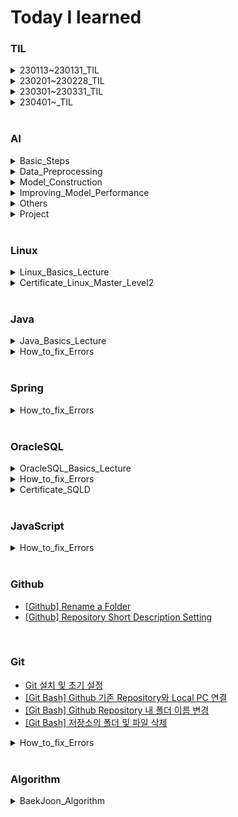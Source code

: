 # Today I learned

### TIL
<details>
<summary>230113~230131_TIL</summary>

- [230113_TIL](https://hj0216.tistory.com/2)  
- [230114_TIL](https://hj0216.tistory.com/4)
- [230115_TIL](https://hj0216.tistory.com/8)
- [230116_TIL](https://hj0216.tistory.com/14)
- [230117_TIL](https://hj0216.tistory.com/19)
- [230118_TIL](https://hj0216.tistory.com/22)
- [230119_TIL](https://hj0216.tistory.com/25)
- [230120_TIL](https://hj0216.tistory.com/27)
- [230121_TIL](https://hj0216.tistory.com/35)
- [230122_TIL](https://hj0216.tistory.com/37)
- [230123_TIL](https://hj0216.tistory.com/46)
- [230124_TIL](https://hj0216.tistory.com/55)
- [230125_TIL](https://hj0216.tistory.com/64)
- [230126_TIL](https://hj0216.tistory.com/66)
- [230127_TIL](https://hj0216.tistory.com/71)
- [230128_TIL](https://hj0216.tistory.com/73)
- [230129_TIL](https://hj0216.tistory.com/75)
- [230130_TIL](https://hj0216.tistory.com/78)
- [230131_TIL](https://hj0216.tistory.com/79)
</details>

<details>
<summary>230201~230228_TIL</summary>

- [230201_TIL](https://hj0216.tistory.com/82)
- [230202_TIL](https://hj0216.tistory.com/83)
- [230203_TIL](https://hj0216.tistory.com/84)
- [230204_TIL](https://hj0216.tistory.com/89)
- [230205_TIL](https://hj0216.tistory.com/99)
- [230206_TIL](https://hj0216.tistory.com/102)
- [230207_TIL](https://hj0216.tistory.com/103)
- [230208_TIL](https://hj0216.tistory.com/104)
- [230209_TIL](https://hj0216.tistory.com/105)
- [230210_TIL](https://hj0216.tistory.com/106)
- [230211_TIL](https://hj0216.tistory.com/107)
- [230212_TIL](https://hj0216.tistory.com/112)
- [230213_TIL](https://hj0216.tistory.com/115)
- [230214_TIL](https://hj0216.tistory.com/117)
- [230215_TIL](https://hj0216.tistory.com/118)
- [230216_TIL](https://hj0216.tistory.com/119)
- [230217_TIL](https://hj0216.tistory.com/122)
- [230218_TIL](https://hj0216.tistory.com/127)
- [230219_TIL](https://hj0216.tistory.com/129)
- [230220_TIL](https://hj0216.tistory.com/134)
- [230221_TIL](https://hj0216.tistory.com/140)
- [230222_TIL](https://hj0216.tistory.com/146)
- [230223_TIL](https://hj0216.tistory.com/148)
- [230224_TIL](https://hj0216.tistory.com/152)
- [230225_TIL](https://hj0216.tistory.com/156)
- [230226_TIL](https://hj0216.tistory.com/161)
- [230227_TIL](https://hj0216.tistory.com/168)
- [230228_TIL](https://hj0216.tistory.com/175)
</details>

<details>
<summary>230301~230331_TIL</summary>

- [230301_TIL](https://hj0216.tistory.com/180)
- [230302_TIL](https://hj0216.tistory.com/186)
- [230303_TIL](https://hj0216.tistory.com/193)
- [230304_TIL](https://hj0216.tistory.com/201)
- [230305_TIL](https://hj0216.tistory.com/209)
- [230306_TIL](https://hj0216.tistory.com/217)
- [230307_TIL](https://hj0216.tistory.com/222)
- [230308_TIL](https://hj0216.tistory.com/231)
- [230309_TIL](https://hj0216.tistory.com/233)
- [230310_TIL](https://hj0216.tistory.com/237)
- [230311_TIL](https://hj0216.tistory.com/241)
- [230312_TIL](https://hj0216.tistory.com/243)
- [230313_TIL](https://hj0216.tistory.com/246)
- [230314_TIL](https://hj0216.tistory.com/250)
- [230315_TIL](https://hj0216.tistory.com/253)
- [230316_TIL](https://hj0216.tistory.com/256)
- [230317_TIL](https://hj0216.tistory.com/259)
- [230318_TIL](https://hj0216.tistory.com/263)
- [230319_TIL](https://hj0216.tistory.com/269)
- [230320_TIL](https://hj0216.tistory.com/273)
- [230321_TIL](https://hj0216.tistory.com/276)
- [230322_TIL](https://hj0216.tistory.com/278)
- [230323_TIL](https://hj0216.tistory.com/282)
- [230324_TIL](https://hj0216.tistory.com/284)
- [230325_TIL](https://hj0216.tistory.com/288)
- [230326_TIL](https://hj0216.tistory.com/291)
- [230327_TIL](https://hj0216.tistory.com/297)
- [230328_TIL](https://hj0216.tistory.com/303)
- [230329_TIL](https://hj0216.tistory.com/306)
- [230330_TIL](https://hj0216.tistory.com/307)
- [230331_TIL](https://hj0216.tistory.com/310)
</details>


<details>
<summary>230401~_TIL</summary>

- [230401_TIL](https://hj0216.tistory.com/316)
- [230402_TIL](https://hj0216.tistory.com/317)
- [230403_TIL](https://hj0216.tistory.com/325)
- [230404_TIL](https://hj0216.tistory.com/327)
- [230405_TIL](https://hj0216.tistory.com/332)
- [230406_TIL](https://hj0216.tistory.com/333)
- [230407_TIL](https://hj0216.tistory.com/336)
- [230408_TIL](https://hj0216.tistory.com/342)
- [230409_TIL](https://hj0216.tistory.com/344)
- [230410_TIL](https://hj0216.tistory.com/351)
- [230411_TIL](https://hj0216.tistory.com/352)
- [230412_TIL](https://hj0216.tistory.com/354)
- [230413_TIL](https://hj0216.tistory.com/357)
- [230414_TIL](https://hj0216.tistory.com/358)
- [230415_TIL](https://hj0216.tistory.com/360)
- [230416_TIL](https://hj0216.tistory.com/363)
- [230417_TIL](https://hj0216.tistory.com/365)
- [230418_TIL](https://hj0216.tistory.com/367)
- [230419_TIL](https://hj0216.tistory.com/370)
</details>

<br/>


### AI
<details>
<summary>Basic_Steps</summary>

- [Practice for AI Learning Model Construction](https://hj0216.tistory.com/3)
- [Scalar, Vector, Matirx, Tensor](https://hj0216.tistory.com/30)
- [Pandas pkg and Numpy pkg](https://hj0216.tistory.com/47)
</details>

<details>
<summary>Data_Preprocessing</summary>

- [Split training data and test data](https://hj0216.tistory.com/31)
- [Pandas Package and Missing Value Handling](https://hj0216.tistory.com/36)
- [Classification and One-Hot Encoding](https://hj0216.tistory.com/45)
- [ImageDataGenerator](https://hj0216.tistory.com/100)
</details>


<details>
<summary>Model_Construction</summary>

- [Types of Artificial Neural Networks](https://hj0216.tistory.com/9)
- [ANN Model Construction](https://hj0216.tistory.com/5)
- [MultiLayer Perceptron](https://hj0216.tistory.com/29)
- [Classification Model Construction](https://hj0216.tistory.com/48)
- [CNN Model Construction](https://hj0216.tistory.com/56)
- [CNN Model Construction2](https://hj0216.tistory.com/67)
- [RNN Model Construction](https://hj0216.tistory.com/72)
- [LSTM, Bidirectional, Conv1D](https://hj0216.tistory.com/77)
- [Ensemble Model](https://hj0216.tistory.com/80)
</details>


<details>
<summary>Improving_Model_Performance</summary>

- [Model Performance Indicator](https://hj0216.tistory.com/33)
- [Hyper-parameter Tuning](https://hj0216.tistory.com/28)
- [Activation Function](https://hj0216.tistory.com/42)
- [Data Preprocessing: StandardScaler, MinMaxScaler](https://hj0216.tistory.com/54)
- [Validation Data](https://hj0216.tistory.com/43)
- [Handling Overfitting: EarlyStopping](https://hj0216.tistory.com/44)
</details>

<details>
<summary>Others</summary>

- [Environment Settings for GPU usage](https://hj0216.tistory.com/34)
- [Matplotlib: Scatter and plot](https://hj0216.tistory.com/32)
- [Save model and weights](https://hj0216.tistory.com/57)
- [[Warning] Allocation of ... exceeds 10% of free system memory](https://hj0216.tistory.com/76)
</details>

<details>
<summary>Project</summary>

- [[Project] Stock price prediction using Ensemble model](https://hj0216.tistory.com/74)
</details>


<br/>


### Linux
<details>
<summary>Linux_Basics_Lecture</summary>

- [리눅스(Linux) 공부 시작하기](https://hj0216.tistory.com/6)
- [리눅스 기초 30강 시리즈 - 01강 CentOS7 설치](https://hj0216.tistory.com/7)
- [리눅스 기초 30강 시리즈 - 02강 리눅스 원격 접속](https://hj0216.tistory.com/17)
- [리눅스 기초 30강 시리즈 - 03강 Putty 환경 설정](https://hj0216.tistory.com/20)
- [리눅스 기초 30강 시리즈 - 04강 기본 명령어](https://hj0216.tistory.com/21)
- [리눅스 기초 30강 시리즈 - 05강 명령 프롬프트](https://hj0216.tistory.com/26)
- [리눅스 기초 30강 시리즈 - 06강 디렉토리 이해 - HOME](https://hj0216.tistory.com/49)
- [리눅스 기초 30강 시리즈 - 07강 디렉토리 내용 보기](https://hj0216.tistory.com/50)
- [리눅스 기초 30강 시리즈 - 08강 도움말 보기](https://hj0216.tistory.com/51)
- [리눅스 기초 30강 시리즈 - 09강 디렉토리 생성(mkdir) 삭제(rmdir)](https://hj0216.tistory.com/52)
- [리눅스 기초 30강 시리즈 - 10강 파일 내용 보기(cat/nl/more/less)](https://hj0216.tistory.com/53)
- [리눅스 기초 30강 시리즈 - 11강 디렉토리 구조](https://hj0216.tistory.com/59)
- [리눅스 기초 30강 시리즈 - 12강 경로 이동(cd) 절대경로/상대경로](https://hj0216.tistory.com/60)
- [리눅스 기초 30강 시리즈 - 13강 파일 복사(cp) 삭제(rm)](https://hj0216.tistory.com/61)
- [리눅스 기초 30강 시리즈 - 14강 이동(mv) 이름 바꾸기(rename)](https://hj0216.tistory.com/62)
- [리눅스 기초 30강 시리즈 - 15강 자주하는 실수 3가지](https://hj0216.tistory.com/63)
- [리눅스 기초 30강 시리즈 - 16강 패키지 관리(rpm/yum)](https://hj0216.tistory.com/68)
- [리눅스 기초 30강 시리즈 - 17강 vim 편집기](https://hj0216.tistory.com/69)
- [리눅스 기초 30강 시리즈 - 18강 C언어코딩(gcc)](https://hj0216.tistory.com/70)
- [리눅스 기초 30강 시리즈 - 19강 ftp client 사용법](https://hj0216.tistory.com/86)
- [리눅스 기초 30강 시리즈 - 20강 압축(gzip/xz/tar)](https://hj0216.tistory.com/87)
- [리눅스 기초 30강 시리즈 - 21강 권한의 이해](https://hj0216.tistory.com/88)
- [리눅스 기초 30강 시리즈 - 22강 파일 분류](https://hj0216.tistory.com/91)
- [리눅스 기초 30강 시리즈 - 23강 하드 링크 심볼릭 링크](https://hj0216.tistory.com/92)
- [리눅스 기초 30강 시리즈 - 24강 명령어 별칭(alias)](https://hj0216.tistory.com/93)
- [리눅스 기초 30강 시리즈 - 25강 명령어 역사(history)](https://hj0216.tistory.com/94)
- [리눅스 기초 30강 시리즈 - 26강 bash - 1](https://hj0216.tistory.com/95)
- [리눅스 기초 30강 시리즈 - 27강 bash - 2](https://hj0216.tistory.com/96)
- [리눅스 기초 30강 시리즈 - 28강 bash - 3](https://hj0216.tistory.com/97)
- [리눅스 기초 30강 시리즈 - 29강 출력 내용 저장](https://hj0216.tistory.com/98)
- [[완강] 리눅스 기초 30강 시리즈 - 30강 설치 후 할 일](https://hj0216.tistory.com/101)
</details>

<details>
<summary>Certificate_Linux_Master_Level2</summary>

- [[Certificate] Linux Master Level2 (221210_1-40)](https://hj0216.tistory.com/137)
- [[Certificate] Linux Master Level2 (221210_41-80)](https://hj0216.tistory.com/133)
- [[Certificate] Linux Master Level2 (220903_1-40)](https://hj0216.tistory.com/126)
- [[Certificate] Linux Master Level2 (220903_41-80)](https://hj0216.tistory.com/128)
- [[Certificate] Linux Master Level2 (220611_1-40)](https://hj0216.tistory.com/130)
- [[Certificate] Linux Master Level2 (220611_41-80)](https://hj0216.tistory.com/133)
- [[Certificate] Linux Master Level2 (211211_1-40)](https://hj0216.tistory.com/159)
- [[Certificate] Linux Master Level2 (211211_41-80)](https://hj0216.tistory.com/160)
- [[Certificate] Linux Master Level2 (210911_1-40)](https://hj0216.tistory.com/165)
- [[Certificate] Linux Master Level2 (210911_41-80)](https://hj0216.tistory.com/166)
- [[Certificate] Linux Master Level2 (210313_1-40)](https://hj0216.tistory.com/181)
- [[Certificate] Linux Master Level2 (210313_41-80)](https://hj0216.tistory.com/182)
- [[Certificate] Linux Master Level2 (201212_1-40)](https://hj0216.tistory.com/183)
- [[Certificate] Linux Master Level2 (201212_41-80)](https://hj0216.tistory.com/185)
- [[Certificate] Linux Master Level2 (201010_1-40)](https://hj0216.tistory.com/192)
- [[Certificate] Linux Master Level2 (201010_41-80)](https://hj0216.tistory.com/203)
- [[Certificate] Linux Master Level2 (200613_1-40)](https://hj0216.tistory.com/204)
- [[Certificate] Linux Master Level2 (200613_41-80)](https://hj0216.tistory.com/205)
- [[Certificate] Linux Master Level2 (191214_1-40)](https://hj0216.tistory.com/206)
- [[Certificate] Linux Master Level2 (191214_41-80)](https://hj0216.tistory.com/207)
- [[Certificate] Linux Master Level2 (Summary)](https://hj0216.tistory.com/214)
</details>


<br/>


### Java
<details>
<summary>Java_Basics_Lecture</summary>

- [[자바의 정석_기초편] Chapter02. 변수(Variable)](https://hj0216.tistory.com/85)
- [[자바의 정석_기초편] Chapter03. 연산자(Operator)](https://hj0216.tistory.com/90)
- [[자바의 정석_기초편] Chapter04. 조건문(If)과 반복문(While, For)_1](https://hj0216.tistory.com/324)
- [[자바의 정석_기초편] Chapter04. 조건문(If)과 반복문(While, For)_2](https://hj0216.tistory.com/328)
- [[자바의 정석_기초편] Chapter05. 배열(Array)_1](https://hj0216.tistory.com/330)
- [[자바의 정석_기초편] Chapter05. 배열(Array)_2](https://hj0216.tistory.com/334)
- [[자바의 정석_기초편] Chapter06. 객체지향 언어(Object Oriented Language)_1](https://hj0216.tistory.com/337)
- [[자바의 정석_기초편] Chapter06. 객체지향 언어(Object Oriented Language)_2](https://hj0216.tistory.com/341)
- [[자바의 정석_기초편] Chapter06. 객체지향 언어(Object Oriented Language)_3](https://hj0216.tistory.com/345)
- [[자바의 정석_기초편] Chapter07. 객체지향(Object Oriented)_1](https://hj0216.tistory.com/349)
</details>

<details>
<summary>How_to_fix_Errors</summary>

- [[해결 방법] Cannot invoke getClass() on the primitive type double](https://hj0216.tistory.com/136)
- [[해결 방법] Cannot store to char array because ... is null](https://hj0216.tistory.com/108)
- [[해결 방법] java.util.ConcurrentModificationException](https://hj0216.tistory.com/121)
- [[해결 방법] java.util.IllegalFormatPrecisionException: 2](https://hj0216.tistory.com/123)
- [[해결 방법] java.io.NotSerializableException](https://hj0216.tistory.com/124)
- [[해결 방법] java.io.InvalidClassException](https://hj0216.tistory.com/125)
- [[해결 방법] java.lang.ArrayIndexOutOfBoundsException](https://hj0216.tistory.com/131)
- [[해결 방법] java.util.NoSuchElementException](https://hj0216.tistory.com/313)
- [[해결 방법] java.lang.NumberFormatException](https://hj0216.tistory.com/319)
- [[해결 방법] java.lang.ClassNotFoundException: oracle.jdbc.driver.OracleDriver](https://hj0216.tistory.com/143)
- [[해결 방법] java.sql.SQLException: 부적합한 열 인덱스](https://hj0216.tistory.com/142)
- [[해결 방법] Resource leak: '...' is never closed](https://hj0216.tistory.com/114)
- [[해결 방법] The method is ambiguous for the type Class](https://hj0216.tistory.com/346)
- [[해결 방법] The local variable a may not have been initialized](https://hj0216.tistory.com/109)
- [[해결 방법] Type mismatch: cannot convert from int to char](https://hj0216.tistory.com/120)
- [[해결 방법] Type '...' already exists with same name but different case.](https://hj0216.tistory.com/149)
- [[해결 방법] Unhandled exception type ParseException](https://hj0216.tistory.com/116)
- [[해결 방법] Server Tomcat v9.0 Server at localhost failed to start.](https://hj0216.tistory.com/154)
- [[해결 방법] Variable cannot be resolved to a variable](https://hj0216.tistory.com/111)
</details>


<br/>



### Spring
<details>
<summary>How_to_fix_Errors</summary>

- [[해결 방법] No default constructor found](https://hj0216.tistory.com/340)
- [[해결 방법] nested exception is java.lang.NullPointerException](https://hj0216.tistory.com/347)
</details>


<br/>



### OracleSQL
<details>
<summary>OracleSQL_Basics_Lecture</summary>

- [Oracle SQL 강의 - 01강 학습 안내(SQL, DB, DBMS의 의미와 필요성)](https://hj0216.tistory.com/18)
- [Oracle SQL 강의 - 02강 오라클 DBMS 18c XE 설치하기](https://hj0216.tistory.com/58)
- [Oracle SQL 강의 - 03강 SQL Developer 설치하기](https://hj0216.tistory.com/65)
- [Oracle SQL 강의 - 04강 오라클 PDB 서버에 접속하기](https://hj0216.tistory.com/110)
- [Oracle SQL 강의 - 05강 수업용 사용자와 데이터베이스 생성하기](https://hj0216.tistory.com/113)
- [Oracle SQL 강의 - 06강 MEMBER 테이블 생성하기](https://hj0216.tistory.com/132)
- [Oracle SQL 강의 - 07강 오라클 데이터 형식 #1 (문자 형식)](https://hj0216.tistory.com/135)
- [Oracle SQL 강의 - 08강 오라클 데이터 형식 #2 (숫자,날짜 형식)](https://hj0216.tistory.com/141)
- [Oracle SQL 강의 - 09강 테이블 수정하기(ALTER TABLE)](https://hj0216.tistory.com/151)
- [Oracle SQL 강의 - 10강 SQL 쿼리 연습을 테이블 준비하기](https://hj0216.tistory.com/153)
- [Oracle SQL 강의 - 11강 데이터 조작하기 #1 (INSERT/SELECT)](https://hj0216.tistory.com/157)
- [Oracle SQL 강의 - 12강 데이터 조작하기 #2 (UPDATE/DELETE)](https://hj0216.tistory.com/162)
- [Oracle SQL 강의 - 13강 Transaction 처리를 위한 Commit/RollBack](https://hj0216.tistory.com/169)
- [Oracle SQL 강의 - 14강 연산을 통한 데이터 조회 (산술 연산자)](https://hj0216.tistory.com/178)
- [Oracle SQL 강의 - 15강 비교연산자(=,!=,^=,...)](https://hj0216.tistory.com/188)
- [Oracle SQL 강의 - 16강 관계연산자(AND, OR, BETWEEN, IN)](https://hj0216.tistory.com/195)
- [Oracle SQL 강의 - 17강 패턴 비교 연산자(LIKE, %, _ )](https://hj0216.tistory.com/202)
- [Oracle SQL 강의 - 18강 정규식을 이용한 패턴 비교(REGEX_LIKE)](https://hj0216.tistory.com/210)
- [Oracle SQL 강의 - 19강 문자열 비교를 위한 정규식(^\D\w+@...)](https://hj0216.tistory.com/218)
- [Oracle SQL 강의 - 20강 ROWNUM 그리고 행 제한하기](https://hj0216.tistory.com/225)
- [Oracle SQL 강의 - 21강 중복 값 제거하기 DISTINCT](https://hj0216.tistory.com/229)
- [Oracle SQL 강의 - 22강 중간요약과 함수 단원 안내](https://hj0216.tistory.com/234)
- [Oracle SQL 강의 - 23강 문자열 내장 함수 #1](https://hj0216.tistory.com/236)
- [Oracle SQL 강의 - 24강 문자열 내장 함수 #2](https://hj0216.tistory.com/240)
- [Oracle SQL 강의 - 25강 숫자 내장 함수(ABS/SIGN/ROUND/TRUNC/CEIL/FLOOR)](https://hj0216.tistory.com/244)
- [Oracle SQL 강의 - 26강 날짜 함수(SYSDATE/CURRENT_DATE/SYSTIMESTAMP/CURRENT_...)](https://hj0216.tistory.com/248)
- [Oracle SQL 강의 - 27강 형식 변환 함수(TO_DATE/TO_CHAR/TO_NUMBER/TO_TIMESTAMP)](https://hj0216.tistory.com/251)
- [Oracle SQL 강의 - 28강 NULL 관련 함수(NVL/NVL2/NULLIF)와 DECODE 함수](https://hj0216.tistory.com/254)
- [Oracle SQL 강의 - 29강 SELECT 구절과 정렬(ORDER BY)](https://hj0216.tistory.com/257)
- [Oracle SQL 강의 - 30강 집계 함수와 GROUP BY](https://hj0216.tistory.com/260)
- [Oracle SQL 강의 - 31강 HAVING 절](https://hj0216.tistory.com/262)
- [Oracle SQL 강의 - 32강 ROW_NUMBER(), RANK(), DENSE_RANK()](https://hj0216.tistory.com/270)
- [Oracle SQL 강의 - 33강 부조회(서브쿼리)](https://hj0216.tistory.com/272)
- [Oracle SQL 강의 - 34강 INNER 조인(JOIN)](https://hj0216.tistory.com/275)
- [Oracle SQL 강의 - 35강 LEFT/RIGHT/FULL 아웃터 조인(OUTER JOIN)](https://hj0216.tistory.com/279)
- [Oracle SQL 강의 - 36강 OUTER JOIN을 이용한 게시글 목록 조회](https://hj0216.tistory.com/281)
- [Oracle SQL 강의 - 37강 SELF JOIN](https://hj0216.tistory.com/285)
- [Oracle SQL 강의 - 38강 오라클 OLD JOIN](https://hj0216.tistory.com/287)
- [Oracle SQL 강의 - 39강 유니온(UNION)](https://hj0216.tistory.com/290)
- [Oracle SQL 강의 - 40강 View(뷰)의 의미와 생성방법](https://hj0216.tistory.com/299)
- [Oracle SQL 강의 - 41강 데이터 딕셔너리](https://hj0216.tistory.com/302)
- [Oracle SQL 강의 - 42강 도메인 제약조건](https://hj0216.tistory.com/305)
- [Oracle SQL 강의 - 43강 체크 제약조건](https://hj0216.tistory.com/309)
- [Oracle SQL 강의 - 44강 정규식을 이용한 체크 제약조건](https://hj0216.tistory.com/311)
- [Oracle SQL 강의 - 45강 Entity 제약조건(Primary Key, Unique)](https://hj0216.tistory.com/314)
- [[완강] Oracle SQL 강의 - 46강 시퀀스(Sequence)](https://hj0216.tistory.com/318)
</details>


<details>
<summary>How_to_fix_Errors</summary>

- [[해결 방법] ORA-00001: 무결성 제약 조건에 위배됩니다](https://hj0216.tistory.com/219)
- [[해결 방법] ORA-00904: "...": 부적합한 식별자](https://hj0216.tistory.com/223)
- [[해결 방법] ORA-00913: 값의 수가 너무 많습니다](https://hj0216.tistory.com/215)
- [[해결 방법] ORA-00918: 열의 정의가 애매합니다](https://hj0216.tistory.com/172)
- [[해결 방법] ORA-00925: INTO 키워드가 누락되었습니다](https://hj0216.tistory.com/362)
- [[해결 방법] ORA-00927: 누락된 등호](https://hj0216.tistory.com/348)
- [[해결 방법] ORA-00933: SQL 명령어가 올바르게 종료되지 않았습니다](https://hj0216.tistory.com/184)
- [[해결 방법] ORA-00934: 그룹 함수는 허가되지 않습니다](https://hj0216.tistory.com/171)
- [[해결 방법] ORA-00936: 누락된 표현식](https://hj0216.tistory.com/174)
- [[해결 방법] ORA-00937: 단일 그룹의 그룹 함수가 아닙니다](https://hj0216.tistory.com/196)
- [[해결 방법] ORA-00979: GROUP BY 표현식이 아닙니다](https://hj0216.tistory.com/170)
- [[해결 방법] ORA-00984: 열을 사용할 수 없습니다](https://hj0216.tistory.com/200)
- [[해결 방법] ORA-00998: 이 식은 열의 별명과 함께 지정해야 합니다](https://hj0216.tistory.com/226)
- [[해결 방법] ORA-01031: 권한이 불충분합니다](https://hj0216.tistory.com/228)
- [[해결 방법] ORA-01400: NULL을 TABLE 안에 삽입할 수 없습니다](https://hj0216.tistory.com/194)
- [[해결 방법] ORA-01402: 뷰의 WITH CHECK OPTION의 조건에 위배 됩니다](https://hj0216.tistory.com/224)
- [[해결 방법] ORA-01468: outer-join된 테이블은 1개만 지정할 수 있습니다](https://hj0216.tistory.com/198)
- [[해결 방법] ORA-01748: 열명 그 자체만 사용할 수 있습니다](https://hj0216.tistory.com/176)
- [[해결 방법] ORA-01789: 질의 블록은 부정확한 수의 결과 열을 가지고 있습니다](https://hj0216.tistory.com/190)
- [[해결 방법] ORA-02261: 고유 키 또는 기본 키가 이미 존재하고 있습니다](https://hj0216.tistory.com/220)
- [[해결 방법] ORA-02290: 체크 제약조건이 위배되었습니다](https://hj0216.tistory.com/213)
- [[해결 방법] ORA-02291: 무결성 제약조건이 위배되었습니다- 부모 키가 없습니다](https://hj0216.tistory.com/211)
- [[해결 방법] ORA-02292: 무결성 제약조건이 위배되었습니다- 자식 레코드가 발견되었습니다](https://hj0216.tistory.com/212)
- [[해결 방법] ORA-02437: (TABLE_PK)을 검증할 수 없습니다 - 잘못된 기본 키입니다](https://hj0216.tistory.com/199)
- [[해결 방법] ORA-25154: USING 절의 열 부분은 식별자를 가질 수 없음](https://hj0216.tistory.com/177)
- [[해결 방법] ORA-30076: 발췌 소스에 발췌 필트가 부적당합니다](https://hj0216.tistory.com/164)
- [[해결 방법] ORA-42399: 읽기 전용 뷰에서는 DML 작업을 수행할 수 없습니다](https://hj0216.tistory.com/230)
- [[해결 방법] HIDDEN COLUMN ROWNUM 조회 문제](https://hj0216.tistory.com/189)
- [[해결 방법] COLUMN ALIAS 부적합 식별자 문제](https://hj0216.tistory.com/238)
</details>


<details>
<summary>Certificate_SQLD</summary>

- [[Certificate] SQLD (220528_45)](https://hj0216.tistory.com/265)
- [[Certificate] SQLD (201129_39)](https://hj0216.tistory.com/264)
- [[Certificate] SQLD (200906_38)](https://hj0216.tistory.com/266)
- [[Certificate] SQLD (200530_37)](https://hj0216.tistory.com/267)
</details>
<br/>


### JavaScript
<details>
<summary>How_to_fix_Errors</summary>

- [[해결 방법] Uncaught ReferenceError: Cannot access '...' before initialization](https://hj0216.tistory.com/293)
- [[해결 방법] Uncaught ReferenceError: Invalid left-hand side expression in postfix operation](https://hj0216.tistory.com/298)
- [[해결 방법] Uncaught ReferenceError: ... is not defined](https://hj0216.tistory.com/323)
- [[해결 방법] Uncaught SyntaxError: Identifier '...' has already been declared](https://hj0216.tistory.com/292)
- [[해결 방법] Uncaught SyntaxError: Missing initializer in const declaration](https://hj0216.tistory.com/295)
- [[해결 방법] Uncaught SyntaxError: Unexpected token 'const'](https://hj0216.tistory.com/296)
- [[해결 방법] Uncaught TypeError: Assignment to constant variable](https://hj0216.tistory.com/294)
- [[해결 방법] Uncaught TypeError: Cannot set properties of null](https://hj0216.tistory.com/322)
</details>
<br/>


### Github
- [[Github] Rename a Folder](https://hj0216.tistory.com/10)
- [[Github] Repository Short Description Setting](https://hj0216.tistory.com/158)



<br/>


### Git
- [Git 설치 및 초기 설정](https://hj0216.tistory.com/39)
- [[Git Bash] Github 기존 Repository와 Local PC 연결](https://hj0216.tistory.com/321)
- [[Git Bash] Github Repository 내 폴더 이름 변경](https://hj0216.tistory.com/11)
- [[Git Bash] 저장소의 폴더 및 파일 삭제](https://hj0216.tistory.com/41)

<details>
<summary>How_to_fix_Errors</summary>

- [[해결 방법] Another git process seems to be running in this repository](https://hj0216.tistory.com/15)
- [[해결 방법] error: failed to push some refs to 'https://github.com/'](https://hj0216.tistory.com/38)
- [[해결 방법] fetal: bad source](https://hj0216.tistory.com/23)
- [[해결 방법] fatal: not a git repository (or any of the parent directories): .git](https://hj0216.tistory.com/12)
- [[해결 방법] fatal: refusing to merge unrelated histories](https://hj0216.tistory.com/40)
- [[해결 방법] fatal: The current branch main has no upstream branch](https://hj0216.tistory.com/24)
- [[해결 방법] Permission denied](https://hj0216.tistory.com/13)
- [[해결 방법] this operation must be run in a work tree](https://hj0216.tistory.com/16)
</details>




<br/>


### Algorithm
<details>
<summary>BaekJoon_Algorithm</summary>

- [[BaekJoon] 2557번 Hello World 문제풀이 (Success)](https://hj0216.tistory.com/138)
- [[BaekJoon] 1000번 A+B 문제풀이 (Success)](https://hj0216.tistory.com/139)
- [[BaekJoon] 1001번 A-B 문제풀이 (Success)](https://hj0216.tistory.com/144)
- [[BaekJoon] 2588번 곱셈 문제풀이 (Success)](https://hj0216.tistory.com/147)
- [[BaekJoon] 10998번 A*B 문제풀이 (Success)](https://hj0216.tistory.com/150)
- [[BaekJoon] 10172번 개 문제풀이 (Success)](https://hj0216.tistory.com/155)
- [[BaekJoon] 10926번 ??! 문제풀이 (Success)](https://hj0216.tistory.com/163)
- [[BaekJoon] 2292번 벌집 문제풀이 (Success)](https://hj0216.tistory.com/173)
- [[BaekJoon] 18108번 1998년생인 내가 태국에서는 2541년생?! 문제풀이 (Success)](https://hj0216.tistory.com/179)
- [[BaekJoon] 1085번 직사각형에서 탈출 문제풀이 (Success)](https://hj0216.tistory.com/187)
- [[BaekJoon] 1008번 A/B 문제풀이 (Success)](https://hj0216.tistory.com/197)
- [[BaekJoon] 3009번 네 번째 점 문제풀이 (Success)](https://hj0216.tistory.com/208)
- [[BaekJoon] 5086번 배수와 약수 문제풀이 (Success)](https://hj0216.tistory.com/216)
- [[BaekJoon] 11382번 꼬마 정민 문제풀이 (Success)](https://hj0216.tistory.com/221)
- [[BaekJoon] 10430번 나머지 문제풀이 (Success)](https://hj0216.tistory.com/227)
- [[BaekJoon] 10171번 고양이 문제풀이 (Success)](https://hj0216.tistory.com/232)
- [[BaekJoon] 10869번 사칙연산 문제풀이 (Success)](https://hj0216.tistory.com/235)
- [[BaekJoon] 1330번 두 수 비교하기 문제풀이 (Success)](https://hj0216.tistory.com/239)
- [[BaekJoon] 9498번 시험 성적 문제풀이 (Success)](https://hj0216.tistory.com/242)
- [[BaekJoon] 2753번 윤년 문제풀이 (Success)](https://hj0216.tistory.com/247)
- [[BaekJoon] 14681번 사분면 고르기 문제풀이 (Success)](https://hj0216.tistory.com/249)
- [[BaekJoon] 2884번 알람 시계 문제풀이 (Success)](https://hj0216.tistory.com/252)
- [[BaekJoon] 2525번 오븐 시계 문제풀이 (Success)](https://hj0216.tistory.com/255)
- [[BaekJoon] 2480번 주사위 세개 문제풀이 (Success)](https://hj0216.tistory.com/258)
- [[BaekJoon] 2739번 구구단 문제풀이 (Success)](https://hj0216.tistory.com/261)
- [[BaekJoon] 2501번 약수 구하기 문제풀이 (Success)](https://hj0216.tistory.com/268)
- [[BaekJoon] 10950번 A+B-3 문제풀이 (Success)](https://hj0216.tistory.com/271)
- [[BaekJoon] 8393번 합 문제풀이 (Success)](https://hj0216.tistory.com/274)
- [[BaekJoon] 10807번 개수 세기 문제풀이 (Success)](https://hj0216.tistory.com/277)
- [[BaekJoon] 27866번 문자와 문자열 문제풀이 (Success)](https://hj0216.tistory.com/280)
- [[BaekJoon] 25304번 영수증 문제풀이 (Success)](https://hj0216.tistory.com/283)
- [[BaekJoon] 25314번 코딩은 체육과목 입니다 문제풀이 (Success)](https://hj0216.tistory.com/286)
- [[BaekJoon] 11021번 A+B-7 문제풀이 (Success)](https://hj0216.tistory.com/289)
- [[BaekJoon] 15552번 빠른 A+B 문제풀이 (Success)](https://hj0216.tistory.com/300)
- [[BaekJoon] 11022번 A+B-8 문제풀이 (Success)](https://hj0216.tistory.com/301)
- [[BaekJoon] 2438번 별 찍기 - 1 문제풀이 (Success)](https://hj0216.tistory.com/304)
- [[BaekJoon] 2439번 별 찍기 - 2 문제풀이 (Success)](https://hj0216.tistory.com/308)
- [[BaekJoon] 10952번 A+B - 5 문제풀이 (Success)](https://hj0216.tistory.com/312)
- [[BaekJoon] 10951번 A+B - 4 문제풀이 (Success)](https://hj0216.tistory.com/315)
- [[BaekJoon] 10818번 최소, 최소 문제풀이 (Success)](https://hj0216.tistory.com/320)
- [[BaekJoon] 2750번 수 정렬 문제풀이 (Success)](https://hj0216.tistory.com/326)
- [[BaekJoon] 10871번 X보다 작은 수 정렬 문제풀이](https://hj0216.tistory.com/329)
- [[BaekJoon] 10818번 최소, 최대 문제풀이 (Success)](https://hj0216.tistory.com/331)
- [[BaekJoon] 2562번 최댓값 문제풀이 (Success)](https://hj0216.tistory.com/335)
- [[BaekJoon] 5597번 과제 안 내신 분..? 문제풀이 (Success)](https://hj0216.tistory.com/338)
- [[BaekJoon] 3052번 나머지 문제풀이 (Success)](https://hj0216.tistory.com/341)
- [[BaekJoon] 1546번 평균 문제풀이 (Success)](https://hj0216.tistory.com/343)
- [[BaekJoon] 10813번 공 바꾸기 문제풀이 (Success)](https://hj0216.tistory.com/350)
- [[BaekJoon] 10810번 공 넣기 문제풀이 (Success)](https://hj0216.tistory.com/353)
- [[BaekJoon] 2743번 단어 길이 재기 문제풀이 (Success)](https://hj0216.tistory.com/355)
- [[BaekJoon] 9086번 문자열 문제풀이 (Success)](https://hj0216.tistory.com/356)
- [[BaekJoon] 11654번 아스키 코드 문제풀이 (Success)](https://hj0216.tistory.com/359)
- [[BaekJoon] 11720번 숫자의 합 문제풀이 (Success)](https://hj0216.tistory.com/361)
- [[BaekJoon] 24262번 알고리즘 수업 문제풀이 (Success)](https://hj0216.tistory.com/364)
- [[BaekJoon] 10809번 알파벳 찾기 문제풀이 (Success)](https://hj0216.tistory.com/366)
- [[BaekJoon] 10811번 바구니 뒤집기 문제풀이 (Success)](https://hj0216.tistory.com/368)
- [[BaekJoon] 2675번 문자열 반복 문제풀이 (Success)](https://hj0216.tistory.com/369)
- [[BaekJoon] 2869번 달팽이는 올라가고 싶다 문제풀이 (-ing)](https://hj0216.tistory.com/167)
- [[BaekJoon] 2477번 참외밭 문제풀이 (-ing)](https://hj0216.tistory.com/191)
</details>



<br/>
